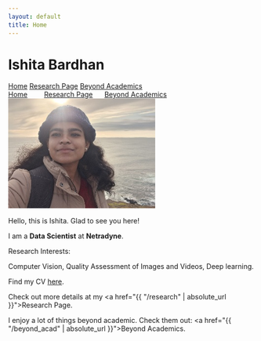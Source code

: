 ```yaml
---
layout: default
title: Home
---
```


<h1>Ishita Bardhan</h1>
<a href="{{ "/index" | absolute_url }}">Home</a>  <a href="{{ "/research" | absolute_url }}">Research Page</a>  <a href="{{ "/beyond_acad" | absolute_url }}">Beyond Academics</a>
<br>
<a href="{{ '/index' | absolute_url }}" style="margin-right: 30px;">Home</a>
<a href="{{ '/research' | absolute_url }}" style="margin-right: 20px;">Research Page</a>
<a href="{{ '/beyond_acad' | absolute_url }}">Beyond Academics</a>

<img src="/images/site_me_resize.jpg" alt="About Image">
  
Hello, this is Ishita. Glad to see you here!

I am a <b>Data Scientist</b> at <b>Netradyne</b>.

Research Interests:

Computer Vision, Quality Assessment of Images and Videos, Deep learning.

Find my CV [here](https://drive.google.com/file/d/1ApN2TsZROJ7JegmmG7k6k13SlEGYfwc6/view).

Check out more details at my <a href="{{ "/research" | absolute_url }}">Research Page</a>.

I enjoy a lot of things beyond academic. Check them out: <a href="{{ "/beyond_acad" | absolute_url }}">Beyond Academics</a>.
